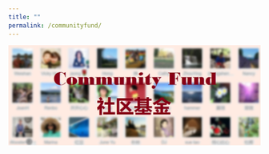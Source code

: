 ```yaml
---
title: ""
permalink: /communityfund/
---
```

<p><img src="/assets/images/activities/fund-logo2.jpg"></p>
